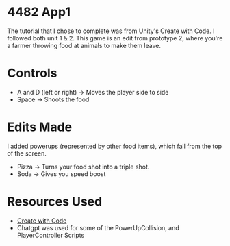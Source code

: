 
# 4482 App1

The tutorial that I chose to complete was from Unity's Create with Code. I followed both unit 1 & 2. This game is an edit from prototype 2, where you're a farmer throwing food at animals to make them leave.

# Controls

- A and D (left or right) -> Moves the player side to side
- Space -> Shoots the food

# Edits Made

I added powerups (represented by other food items), which fall from the top of the screen.

- Pizza -> Turns your food shot into a triple shot.
- Soda -> Gives you speed boost

# Resources Used
- [Create with Code](https://learn.unity.com/course/create-with-code?uv=2020.3)
- Chatgpt was used for some of the PowerUpCollision, and PlayerController Scripts
